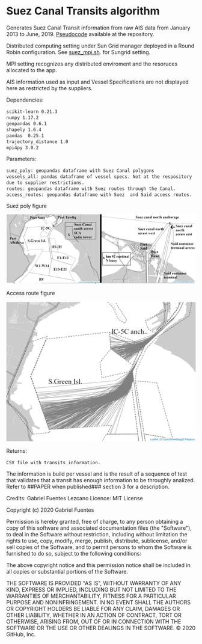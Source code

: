 # Suez Canal Transits algorithm
Generates Suez Canal Transit information from raw AIS data from January 2013 to June, 2019.
[Pseudocode](https://github.com/gabrielfuenmar/suez-canal-transits/blob/master/pseudo_suez.pdf) available at the repository.

Distributed computing setting under Sun Grid manager deployed in a Round Robin configuration. See [suez_mpi.sh](https://github.com/gabrielfuenmar/suez-canal-transits/blob/master/suez_mpi.sh). for Sungrid setting.

MPI setting recognizes any distributed enviroment and the resoruces allocated to the app.

AIS information used as input and Vessel Specifications are not displayed here as restricted by the suppliers.

Dependencies:

    scikit-learn 0.21.3
    numpy 1.17.2
    geopandas 0.6.1
    shapely 1.6.4
    pandas  0.25.1
    trajectory_distance 1.0
    mpi4py 3.0.2

Parameters:
    
    suez_poly: geopandas dataframe with Suez Canal polygons
    vessels_all: pandas dataframe of vessel specs. Not at the respository due to supplier restrictions.
    routes: geopandas dataframe with Suez routes through the Canal.
    access_routes: geopandas dataframe with Suez  and Said access routes.

Suez poly figure

![alt text](https://github.com/gabrielfuenmar/suez-canal-transits/blob/master/1_suez_canal_polygons.png)

Access route figure

![alt text](https://github.com/gabrielfuenmar/suez-canal-transits/blob/master/3_canal_access.png)

Returns:
  
    CSV file with transits information.

The information is build per vessel and is the result of a sequence of test that validates that a transit has enough information to be throughly analized. Refer to ##PAPER when published### section 3 for a description.


Credits: Gabriel Fuentes Lezcano
Licence: MIT License

Copyright (c) 2020 Gabriel Fuentes

Permission is hereby granted, free of charge, to any person obtaining a copy of this software and associated documentation files (the "Software"), to deal in the Software without restriction, including without limitation the rights to use, copy, modify, merge, publish, distribute, sublicense, and/or sell copies of the Software, and to permit persons to whom the Software is furnished to do so, subject to the following conditions:

The above copyright notice and this permission notice shall be included in all copies or substantial portions of the Software.

THE SOFTWARE IS PROVIDED "AS IS", WITHOUT WARRANTY OF ANY KIND, EXPRESS OR IMPLIED, INCLUDING BUT NOT LIMITED TO THE WARRANTIES OF MERCHANTABILITY, FITNESS FOR A PARTICULAR PURPOSE AND NONINFRINGEMENT. IN NO EVENT SHALL THE AUTHORS OR COPYRIGHT HOLDERS BE LIABLE FOR ANY CLAIM, DAMAGES OR OTHER LIABILITY, WHETHER IN AN ACTION OF CONTRACT, TORT OR OTHERWISE, ARISING FROM, OUT OF OR IN CONNECTION WITH THE SOFTWARE OR THE USE OR OTHER DEALINGS IN THE SOFTWARE. © 2020 GitHub, Inc.

